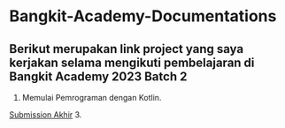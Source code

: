 # Bangkit-Academy-Documentations

## Berikut merupakan link project yang saya kerjakan selama mengikuti pembelajaran di Bangkit Academy 2023 Batch 2

1. Memulai Pemrograman dengan Kotlin.

[Submission Akhir](https://github.com/AryaSuryaaa/Submission-Kotlin.git)
3. 



